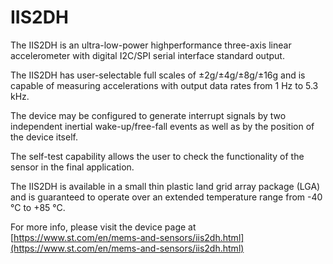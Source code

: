 # IIS2DH

The IIS2DH is an ultra-low-power highperformance three-axis linear
accelerometer with digital I2C/SPI serial interface standard output.

The IIS2DH has user-selectable full scales of
±2g/±4g/±8g/±16g and is capable of measuring
accelerations with output data rates from 1 Hz to
5.3 kHz.

The device may be configured to generate
interrupt signals by two independent inertial
wake-up/free-fall events as well as by the position
of the device itself.

The self-test capability allows the user to check
the functionality of the sensor in the final
application.

The IIS2DH is available in a small thin plastic land
grid array package (LGA) and is guaranteed to
operate over an extended temperature range
from -40 °C to +85 °C.

For more info, please visit the device page at [https://www.st.com/en/mems-and-sensors/iis2dh.html](https://www.st.com/en/mems-and-sensors/iis2dh.html)

